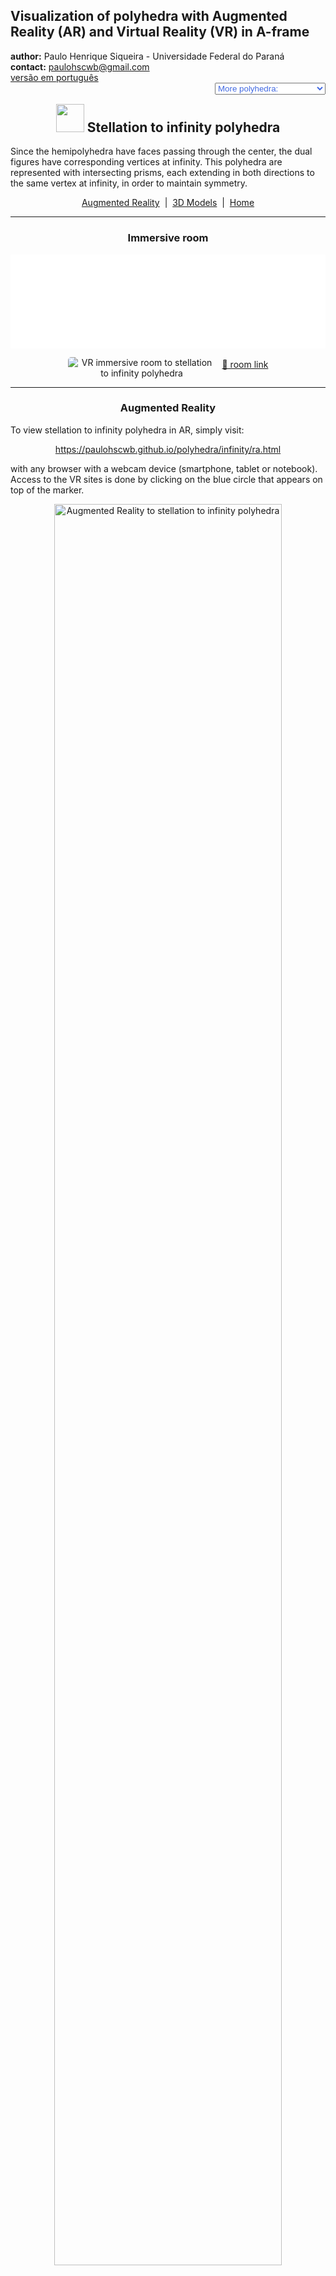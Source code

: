 <link rel="stylesheet" href="../scripts/style.css">
<link rel="icon" type="image/png" href="vr/salas/imagens/icone.png">
<h2>Visualization of polyhedra with Augmented Reality (AR) and Virtual Reality (VR) in A-frame</h2>
 <b>author:</b> Paulo Henrique Siqueira - Universidade Federal do Paraná
 <br><b>contact:</b> <a href="#">paulohscwb@gmail.com</a>
 <br><a href="https://paulohscwb.github.io/polyhedra/infinity/pt-br/">versão em português</a>
 <form style="margin: 0 auto; float:right; text-align:right; width:100%; margin-bottom:15px;">
	<select id="url" onchange="urlHandler(this.value)" style="color:royalblue;">
		<option disabled selected value>More polyhedra:</option>
		<option value="../archimedes/">Archimedes</option>
		<option value="../catalan/">Catalan</option>
		<option value="../nonconvex/">Non convex</option>
		<option value="../platonic/">Platonic</option>
		<option value="../polyhedron/">Prisms and antiprisms</option>
		<option value="../quasiregular/">Quasi regular</option>
		<option value="../selfintersect/">Self-intersecting</option>
		<option value="../selfintersectsnub/">Self-intersecting snub</option>
		<option value="../selfintersecttruncated/">Self intersecting truncated</option>
		<option value="../johnson1/">Johnson: 1-32</option>
		<option value="../johnson2/">Johnson: 33-62</option>
		<option value="../johnson3/">Johnson: 63-92</option>
		<option disabled value="../infinity/">Stellation to infinity</option>
	</select>
</form>
<script>
function urlHandler(value) {                               
    window.location.assign(`${value}`);
}
</script>

<p id="p14"></p>
  <h2 align="center"><img src="vr/salas/imagens/icone.png" style="margin-bottom:-10px" width="45"> Stellation to infinity polyhedra</h2>
Since the hemipolyhedra have faces passing through the center, the dual figures have corresponding vertices at infinity. This polyhedra are represented with intersecting prisms, each extending in both directions to the same vertex at infinity, in order to maintain symmetry. 
<p align="center"><a href="#ra">Augmented Reality</a><span>&nbsp;&nbsp;|&nbsp;&nbsp;</span><a href="#m3d">3D Models</a><span>&nbsp;&nbsp;|&nbsp;&nbsp;</span><a href="../">Home</a></p>
  <hr>
  <h3 align="center">Immersive room</h3>
  <div class="embed-container"><iframe width="100%" src="sala.htm" title="Sala Imersiva de Estrelação ao infinito" frameborder="0" loading="lazy"></iframe></div>
  <p align="center"><img align="middle" src="../../geometria-descritiva/videos/infinity.gif" style="max-width: 47%; border-radius:5px; margin-right:10px" loading="lazy" alt="VR immersive room to stellation to infinity polyhedra"/><a href="sala.htm" target="_blank">&#x1f517; room link</a></p>
 <hr>
  <h3 id="ra" align="center">Augmented Reality</h3>
To view stellation to infinity polyhedra in AR, simply visit:
<p align="center"><a href="ra.html" target="_blank">https://paulohscwb.github.io/polyhedra/infinity/ra.html</a></p> 
with any browser with a webcam device (smartphone, tablet or notebook). 
<br>Access to the VR sites is done by clicking on the blue circle that appears on top of the marker.
<p align="center"><img style="border-radius:7px;" alt="Augmented Reality to stellation to infinity polyhedra" src="ar/example.jpg" width="85%"></p>
<p align="center"><img src="ar/infinity.gif" alt="Augmented Reality to stellation to infinity polyhedra" style="max-width: 92%; border-radius:5px;" loading="lazy"/></p>
<hr>
<h3 id="m3d" align="center">3D models</h3>
<iframe width="560" height="315" style="max-width:100%" src="https://www.youtube.com/embed/videoseries?list=PLy0I_lGW8HxU-mneUmSsccpRAAwbErHFq" title="YouTube video player" frameborder="0" allow="accelerometer; autoplay; clipboard-write; encrypted-media; gyroscope; picture-in-picture; web-share" allowfullscreen></iframe>
<h4>1. Tetrahemihexacron</h4>
<a href="vr/tetrahemihexacron.htm" target="_blank" title="3D model" class="fotoA"><img src="ar/250A.png" class="foto" alt="Tetrahemihexacron"></a><img src="ar/250.png" class="qr">
 <br>The tetrahemihexacron is the dual of the tetrahemihexahedron. Because the tetrahemihexahedron has three faces going through its middle, three of the tetrahemihexacron's vertices are at an ideal points infinitely far away from the origin in projective space. This is usually represented in images and models by three prisms extending an arbitrarily long distance.
<br><br><b>Faces:</b> 6 polygons | <b>Edges:</b> 12 | <b>Vertices:</b> 7 (3 at infinity)  | <b>Dihedral angle:</b> 90°. <a href="https://polytope.miraheze.org/wiki/Tetrahemihexacron" target="_blank">More...</a><br><a href="ra.html" class="raAR" title="Augmented reality" target="_blank"></a>
<hr>
<h4>2. Octahemioctacron</h4>
<a href="vr/octahemioctacron.htm" target="_blank" title="3D model" class="fotoA"><img src="ar/165A.png" class="foto" alt="Octahemioctacron"></a><img src="ar/165.png" class="qr">
 <br>The octahemioctacron is the dual of the octahemioctahedron. Because the latter polyhedron has four faces going through its middle, four of the octahemioctacron's vertices are at an ideal points infinitely far away from the origin in projective space. This is usually represented in images and models by prisms extending an arbitrarily long distance. It appears the same as the hexahemioctacron. 
<br><br><b>Faces:</b> 12 polygons | <b>Edges:</b> 24 | <b>Vertices:</b> 12 (4 at infinity)  | <b>Dihedral angle:</b> 54.74°. <a href="https://polytope.miraheze.org/wiki/Octahemioctacron" target="_blank">More...</a><br><a href="ra.html" class="raAR" title="Augmented reality" target="_blank"></a>
<hr>
<h4>3. Hexahemioctacron</h4>
<a href="vr/hexahemioctacron.htm" target="_blank" title="3D model" class="fotoA"><img src="ar/166A.png" class="foto" alt="Hexahemioctacron"></a><img src="ar/166.png" class="qr">
 <br>The hexahemioctacron is the dual of the cubohemioctahedron. Because the cubohemioctahedron has four faces going through its middle, four of the hexahemioctacron's vertices are at infinity on the real projective plane. This is usually represented in images and models by prisms extending an arbitrarily long distance. This model appears the same as the the analygous model for the octahemioctacron. 
<br><br><b>Faces:</b> 12 polygons | <b>Edges:</b> 24 | <b>Vertices:</b> 10 (4 at infinity)  | <b>Dihedral angle:</b> 54.74°. <a href="https://polytope.miraheze.org/wiki/Hexahemioctacron" target="_blank">More...</a><br><a href="ra.html" class="raAR" title="Augmented reality" target="_blank"></a>
<hr>
<h4>4. Great dodecahemicosacron</h4>
<a href="vr/great_dodecahemicosacron.htm" target="_blank" title="3D model" class="fotoA"><img src="ar/167A.png" class="foto" alt="Great dodecahemicosacron"></a><img src="ar/167.png" class="qr">
 <br>The great dodecahemicosacron is the dual of the great dodecahemicosahedron. Because the great dodecahemicosahedron has ten faces going through its middle, ten of the great dodecahemicosacron's vertices are at an ideal points infinitely far away from the origin in projective space. This is usually represented in images and models by prisms extending an arbitrarily long distance. It appears the same as the small dodecahemicosacron. 
<br><br><b>Faces:</b> 30 polygons | <b>Edges:</b> 60 | <b>Vertices:</b> 22 (10 at infinity)  | <b>Dihedral angle:</b> 37.38°. <a href="https://polytope.miraheze.org/wiki/Great_dodecahemicosacron" target="_blank">More...</a><br><a href="ra.html" class="raAR" title="Augmented reality" target="_blank"></a>
<hr>
<h4>5. Small dodecahemicosacron</h4>
<a href="vr/small_dodecahemicosacron.htm" target="_blank" title="3D model" class="fotoA"><img src="ar/168A.png" class="foto" alt="Small dodecahemicosacron"></a><img src="ar/168.png" class="qr">
 <br>The small dodecahemicosacron is the dual of the small dodecahemicosahedron. Because the small dodecahemicosahedron has ten faces going through its middle, ten of the small dodecahemicosacron's vertices are at an ideal points infinitely far away from the origin in projective space. This is usually represented in images and models by prisms extending an arbitrarily long distance. It appears the same as the great dodecahemicosacron.  
<br><br><b>Faces:</b> 30 polygons | <b>Edges:</b> 60 | <b>Vertices:</b> 22 (10 at infinity)  | <b>Dihedral angle:</b> 37.38°. <a href="https://polytope.miraheze.org/wiki/Small_dodecahemicosacron" target="_blank">More...</a><br><a href="ra.html" class="raAR" title="Augmented reality" target="_blank"></a>
<hr>
<h4>6. Small icosihemidodecacron</h4>
<a href="vr/small_icosihemidodecacron.htm" target="_blank" title="3D model" class="fotoA"><img src="ar/170A.png" class="foto" alt="Small icosihemidodecacron"></a><img src="ar/170.png" class="qr">
 <br>The small icosihemidodecacron is the dual of the small  icosihemidodecahedron. Because the small icosihemidodecahedron has six faces going through its middle, six of the small icosihemidodecacron's vertices are at an ideal points infinitely far away from the origin in projective space. This is usually represented in images and models by prisms extending an arbitrarily long distance. It appears the same as the small dodecahemidodecacron.   
<br><br><b>Faces:</b> 30 polygons | <b>Edges:</b> 60 | <b>Vertices:</b> 26 (6 at infinity)  | <b>Dihedral angle:</b> 63.43°. <a href="https://polytope.miraheze.org/wiki/Small_icosihemidodecacron" target="_blank">More...</a><br><a href="ra.html" class="raAR" title="Augmented reality" target="_blank"></a>
<hr>
<h4>7. Small dodecahemidodecacron</h4>
<a href="vr/small_dodecahemidodecacron.htm" target="_blank" title="3D model" class="fotoA"><img src="ar/172A.png" class="foto" alt="Small dodecahemidodecacron"></a><img src="ar/172.png" class="qr">
 <br>The small dodecahemidodecacron is the dual of the small dodecahemidodecahedron. Because the small dodecahemidodecahedron has six faces going through its middle, six of the small dodecahemidodecacron's vertices are at an ideal points infinitely far away from the origin in projective space. This is usually represented in images and models by prisms extending an arbitrarily long distance. It appears the same as the small icosihemidodecacron.  
<br><br><b>Faces:</b> 30 polygons | <b>Edges:</b> 60 | <b>Vertices:</b> 18 (6 at infinity)  | <b>Dihedral angle:</b> 63.43°. <a href="https://polytope.miraheze.org/wiki/Small_dodecahemidodecacron" target="_blank">More...</a><br><a href="ra.html" class="raAR" title="Augmented reality" target="_blank"></a>
<hr>
<h4>8. Great icosihemidodecacron</h4>
<a href="vr/great_icosihemidodecacron.htm" target="_blank" title="3D model" class="fotoA"><img src="ar/174A.png" class="foto" alt="Great icosihemidodecacron"></a><img src="ar/174.png" class="qr">
 <br>The great icosihemidodecacron is the dual of the great  icosihemidodecahedron. Because the great icosihemidodecahedron has six faces going through its middle, six of the great icosihemidodecacron's vertices are at an ideal points infinitely far away from the origin in projective space. This is usually represented in images and models by prisms extending an arbitrarily long distance. It appears the same as the great dodecahemidodecacron.   
<br><br><b>Faces:</b> 30 polygons | <b>Edges:</b> 60 | <b>Vertices:</b> 26 (6 at infinity)  | <b>Dihedral angle:</b> 63.43°. <a href="https://polytope.miraheze.org/wiki/Great_icosihemidodecacron" target="_blank">More...</a><br><a href="ra.html" class="raAR" title="Augmented reality" target="_blank"></a>
<hr>
<h4>9. Great dodecahemidodecacron</h4>
<a href="vr/great_dodecahemidodecacron.htm" target="_blank" title="3D model" class="fotoA"><img src="ar/175A.png" class="foto" alt="Great dodecahemidodecacron"></a><img src="ar/175.png" class="qr">
 <br>The great dodecahemidodecacron is the dual of the great dodecahemidodecahedron. Because the great dodecahemidodecahedron has six faces going through its middle, six of the great dodecahemidodecacron's vertices are at an ideal points infinitely far away from the origin in projective space. This is usually represented in images and models by prisms extending an arbitrarily long distance. It appears the same as the great icosihemidodecacron.  
<br><br><b>Faces:</b> 30 polygons | <b>Edges:</b> 60 | <b>Vertices:</b> 18 (6 at infinity)  | <b>Dihedral angle:</b> 63.43°. <a href="https://polytope.miraheze.org/wiki/Great_dodecahemidodecacron" target="_blank">More...</a><br><a href="ra.html" class="raAR" title="Augmented reality" target="_blank"></a>
<hr>
<h4>10. Great dirhombicosidodecacron</h4>
<a href="vr/great_dirhombicosidodecacron.htm" target="_blank" title="3D model" class="fotoA"><img src="ar/176A.png" class="foto" alt="Great dirhombicosidodecacron"></a><img src="ar/176.png" class="qr">
 <br>The great dirhombicosidodecacron is the dual of the great dirhombicosidodecahedron. Because the great dirhombicosidodecahedron has 60 faces going through its middle, 60 of the great dirhombicosidodecacron's vertices are at an ideal points infinitely far away from the origin in projective space. This is usually represented in images and models by prisms extending an arbitrarily long distance.  
<br><br><b>Faces:</b> 60 polygons | <b>Edges:</b> 240 | <b>Vertices:</b> 124 (60 at infinity)  | <b>Dihedral angle:</b> 54.73°. <a href="https://polytope.miraheze.org/wiki/Great_dirhombicosidodecacron" target="_blank">More...</a><br><a href="ra.html" class="raAR" title="Augmented reality" target="_blank"></a>
<p class="topop"><a href="#p14" class="topo">back to top</a></p>
<hr>

<br><a rel="license" href="http://creativecommons.org/licenses/by-nc-nd/4.0/"><img alt="Licença Creative Commons" style="border-width:0" src="https://i.creativecommons.org/l/by-nc-nd/4.0/88x31.png" loading="lazy"/></a><br /><span xmlns:dct="http://purl.org/dc/terms/" property="dct:title">Stellation to infinity polyhedra - Visualization of polyhedra with Augmented Reality and Virtual Reality</span> by <a xmlns:cc="http://creativecommons.org/ns#" href="https://paulohscwb.github.io/polyhedra/infinity/" property="cc:attributionName" rel="cc:attributionURL">Paulo Henrique Siqueira</a> is licensed with a license <a rel="license" href="http://creativecommons.org/licenses/by-nc-nd/4.0/">Creative Commons Attribution-NonCommercial-NoDerivatives 4.0 International</a>.

<h4>How to cite this work:</h4> 
<p>Siqueira, P.H., "Stellation to infinity polyhedra - Visualization of polyhedra with Augmented Reality and Virtual Reality". Available in: <https://paulohscwb.github.io/polyhedra/infinity/>, August 2023.</p>
<a target="_blank" href="https://doi.org/10.5281/zenodo.8272770"><img src="https://zenodo.org/badge/DOI/10.5281/zenodo.8272770.svg" alt="DOI"></a>
<br><br><b>References:</b>
<br>Weisstein, Eric W. "Archimedean Solid" From MathWorld-A Wolfram Web Resource. <a href="http://mathworld.wolfram.com/ArchimedeanSolid.html" target="_blank">http://mathworld.wolfram.com/ArchimedeanSolid.html</a>
<br>Weisstein, Eric W. "Platonic Solid" From MathWorld-A Wolfram Web Resource. <a href="http://mathworld.wolfram.com/PlatonicSolid.html" target="_blank">http://mathworld.wolfram.com/PlatonicSolid.html</a>
<br>Weisstein, Eric W. "Archimedean Dual" From MathWorld-A Wolfram Web Resource. <a href="https://mathworld.wolfram.com/ArchimedeanDual.html" target="_blank">https://mathworld.wolfram.com/ArchimedeanDual.html</a>
<br>Weisstein, Eric W. "Uniform Polyhedron." From MathWorld--A Wolfram Web Resource. <a href="https://mathworld.wolfram.com/UniformPolyhedron.html" target="_blank">https://mathworld.wolfram.com/UniformPolyhedron.html</a>
<br>Wikipedia <a href="https://en.wikipedia.org/wiki/Archimedean_solid" target="_blank">https://en.wikipedia.org/wiki/Archimedean_solid</a>
<br>Wikipedia <a href="https://en.wikipedia.org/wiki/en.wikipedia.org/wiki/Platonic_solid" target="_blank">https://en.wikipedia.org/wiki/Platonic_solid</a>
<br>McCooey, David I. "Visual Polyhedra". <a href="http://dmccooey.com/polyhedra/" target="_blank">http://dmccooey.com/polyhedra/</a>
